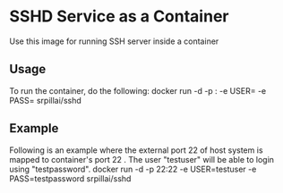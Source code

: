 # SSHD Service as a Container
Use this image for running SSH server inside a container
## Usage
To run the container, do the following:
    docker run -d -p <host port>:<container port>  -e USER=<someusername> -e PASS=<somepassword> srpillai/sshd
## Example
Following is an example where the external port 22 of host system is mapped to container's port 22 . The user "testuser" will be able to login using "testpassword". 
    docker run -d -p 22:22 -e USER=testuser -e PASS=testpassword srpillai/sshd

